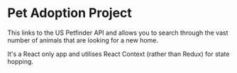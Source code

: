 # Pet Adoption Project

This links to the US Petfinder API and allows you to search through the vast number of animals that are looking for a new home.

It's a React only app and utilises React Context (rather than Redux) for state hopping.
